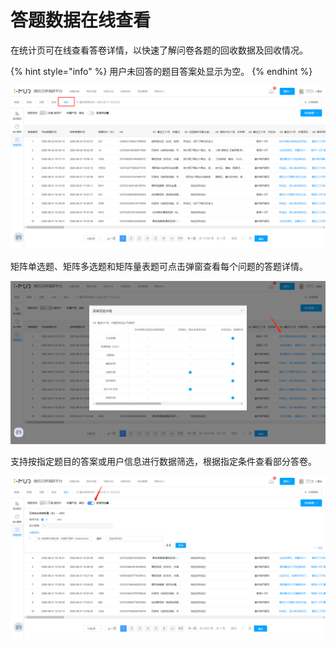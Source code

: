 # 答题数据在线查看

在统计页可在线查看答卷详情，以快速了解问卷各题的回收数据及回收情况。

{% hint style="info" %}
用户未回答的题目答案处显示为空。
{% endhint %}

![在线查看答题数据](<../../.gitbook/assets/image (737).png>)

矩阵单选题、矩阵多选题和矩阵量表题可点击弹窗查看每个问题的答题详情。

![矩阵单选题查看答题详情](<../../.gitbook/assets/image (769).png>)

支持按指定题目的答案或用户信息进行数据筛选，根据指定条件查看部分答卷。

![数据筛选](<../../.gitbook/assets/image (103).png>)
